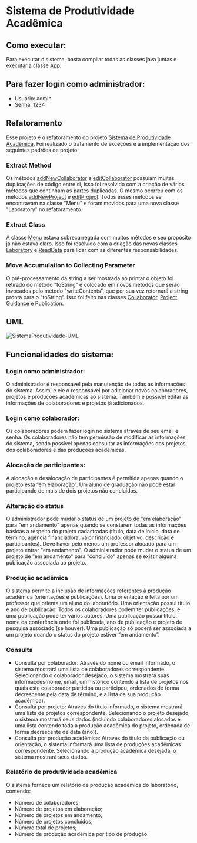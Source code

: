 # Sistema de Produtividade Acadêmica

## Como executar:

Para executar o sistema, basta compilar todas as classes java juntas e executar a classe App.

## Para fazer login como administrador:

* Usuário: admin
* Senha: 1234

## Refatoramento

Esse projeto é o refatoramento do projeto [Sistema de Produtividade Acadêmica](https://github.com/pamelams/SistemaProdutividadeAcademica). Foi realizado o tratamento de exceções e a implementação dos seguintes padrões de projeto:

### Extract Method

Os métodos [addNewCollaborator](https://github.com/pamelams/SistemaProdutividadeRefatorado/blob/80105b09d97226f583924199b06ca41041eb0ade/src/Laboratory.java#L122) e [editCollaborator](https://github.com/pamelams/SistemaProdutividadeRefatorado/blob/80105b09d97226f583924199b06ca41041eb0ade/src/Laboratory.java#L139) possuíam muitas duplicações de código entre si, isso foi resolvido com a criação de vários métodos que continham as partes duplicadas. O mesmo ocorreu com os métodos [addNewProject](https://github.com/pamelams/SistemaProdutividadeRefatorado/blob/80105b09d97226f583924199b06ca41041eb0ade/src/Laboratory.java#L312) e [editProject](https://github.com/pamelams/SistemaProdutividadeRefatorado/blob/80105b09d97226f583924199b06ca41041eb0ade/src/Laboratory.java#L363). Todos esses métodos se encontravam na classe "Menu" e foram movidos para uma nova classe "Laboratory" no refatoramento.

### Extract Class
A classe [Menu](https://github.com/pamelams/SistemaProdutividadeRefatorado/blob/master/src/Menu.java) estava sobrecarregada com muitos métodos e seu propósito já não estava claro. Isso foi resolvido com a criação das novas classes [Laboratory](https://github.com/pamelams/SistemaProdutividadeRefatorado/blob/master/src/Laboratory.java) e [ReadData](https://github.com/pamelams/SistemaProdutividadeRefatorado/blob/master/src/ReadData.java) para lidar com as diferentes responsabilidades.

### Move Accumulation to Collecting Parameter

O pré-processamento da string a ser mostrada ao printar o objeto foi retirado do método "toString" e colocado em novos métodos que serão invocados pelo método "writeContents", que por sua vez retornará a string pronta para o "toString". Isso foi feito nas classes [Collaborator](https://github.com/pamelams/SistemaProdutividadeRefatorado/blob/80105b09d97226f583924199b06ca41041eb0ade/src/Collaborator.java#L116), [Project](https://github.com/pamelams/SistemaProdutividadeRefatorado/blob/80105b09d97226f583924199b06ca41041eb0ade/src/Project.java#L266), [Guidance](https://github.com/pamelams/SistemaProdutividadeRefatorado/blob/80105b09d97226f583924199b06ca41041eb0ade/src/Guidance.java#L29) e [Publication](https://github.com/pamelams/SistemaProdutividadeRefatorado/blob/80105b09d97226f583924199b06ca41041eb0ade/src/Publication.java#L65).

## UML

![SistemaProdutividade-UML](https://user-images.githubusercontent.com/32972537/105046582-08664f80-5a48-11eb-8407-6bd6cbad622a.png)

## Funcionalidades do sistema:

### Login como administrador:

O administrador é responsável pela manutenção de todas as informações do sistema. Assim, é ele o responsável por adicionar novos colaboradores, projetos e produções acadêmicas ao sistema. Também é possível editar as informações de colaboradores e projetos já adicionados.

### Login como colaborador:

Os colaboradores podem fazer login no sistema através de seu email e senha. Os colaboradores não tem permissão de modificar as informações do sistema, sendo possível apenas consultar as informações dos projetos, dos colaboradores e das produções acadêmicas.

### Alocação de participantes:

A alocação e desalocação de participantes é permitida apenas quando o projeto está “em elaboração”. Um aluno de graduação não pode estar participando de mais de dois projetos não concluídos. 

### Alteração do status

O administrador pode mudar o status de um projeto de "em elaboração" para "em andamento" apenas quando se constarem todas as informações básicas a respeito do projeto cadastradas (título, data de início, data de término, agência financiadora, valor financiado, objetivo, descrição e participantes). Deve haver pelo menos um professor alocado para um projeto entrar "em andamento".
O administrador pode mudar o status de um projeto de "em andamento" para "concluído" apenas se existir alguma publicação associada ao projeto.

### Produção acadêmica

O sistema permite a inclusão de informações referentes à produção acadêmica (orientações e publicações). Uma orientação é feita por um professor que orienta um aluno do laboratório. Uma orientação possui título e ano de publicação.
Todos os colaboradores podem ter publicações, e uma publicação pode ter vários autores. Uma publicação possui título, nome da conferência onde foi publicada, ano de publicação e projeto de pesquisa associado (se houver). Uma publicação só poderá ser associada a um projeto quando o status do projeto
estiver “em andamento”.

### Consulta

* Consulta por colaborador: Através do nome ou email informado, o sistema mostrará uma lista de colaboradores correspondente. Selecionando o colaborador desejado, o sistema mostrará suas informações(nome, email, um histórico contendo a lista de projetos nos quais este colaborador participa ou participou, ordenados de forma decrescente pela data de término, e a lista de sua produção acadêmica).
* Consulta por projeto: Através do título informado, o sistema mostrará uma lista de projetos correspondente. Selecionando o projeto desejado, o sistema mostrará seus dados (incluindo colaboradores alocados e uma lista contendo toda a produção acadêmica do projeto, ordenada de forma decrescente de data (ano)).
* Consulta por produção acadêmica: Através do título da publicação ou orientação, o sistema informará uma lista de produções acadêmicas correspondente. Selecionando a produção acadêmica desejada, o sistema mostrará seus dados.

### Relatório de produtividade acadêmica

O sistema fornece um relatório de produção acadêmica do laboratório, contendo:
* Número de colaboradores;
* Número de projetos em elaboração;
* Número de projetos em andamento;
* Número de projetos concluídos;
* Número total de projetos;
* Número de produção acadêmica por tipo de produção.